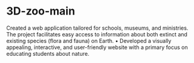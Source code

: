 # 3D-zoo-main
 Created a web application tailored for schools, museums, and ministries.  The project facilitates easy access to information about both extinct and existing species (flora and fauna) on Earth.  • Developed a visually appealing, interactive, and user-friendly website with a primary focus on educating students about nature.
